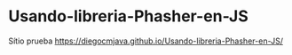 # Usando-libreria-Phasher-en-JS
Sítio prueba https://diegocmjava.github.io/Usando-libreria-Phasher-en-JS/
